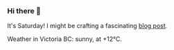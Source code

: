 ### Hi there :wave:

It's Saturday! I might be crafting a fascinating [blog post](https://benjaminwuethrich.dev).

Weather in Victoria BC: sunny, at +12°C.

